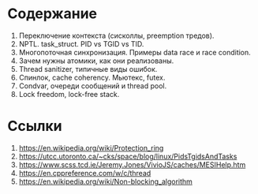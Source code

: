 # Содержание

1. Переключение контекста (сисколлы, preemption тредов).
1. NPTL. task_struct. PID vs TGID vs TID.
1. Многопоточная синхронизация. Примеры data race и race condition.
1. Зачем нужны атомики, как они реализованы.
1. Thread sanitizer, типичные виды ошибок.
1. Спинлок, cache coherency. Мьютекс, futex.
1. Condvar, очереди сообщений и thread pool.
1. Lock freedom, lock-free stack.

# Ссылки

1. https://en.wikipedia.org/wiki/Protection_ring
1. https://utcc.utoronto.ca/~cks/space/blog/linux/PidsTgidsAndTasks
1. https://www.scss.tcd.ie/Jeremy.Jones/VivioJS/caches/MESIHelp.htm
1. https://en.cppreference.com/w/c/thread
1. https://en.wikipedia.org/wiki/Non-blocking_algorithm
